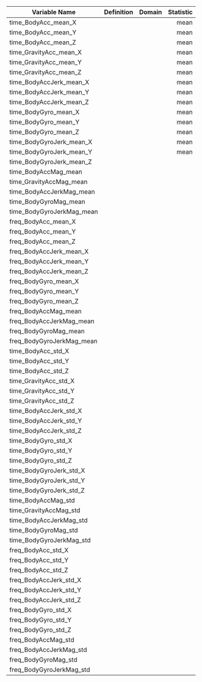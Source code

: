 | Variable Name            | Definition | Domain | Statistic |
| ----------------------   | :---------:| :----: | --------: |
| time_BodyAcc_mean_X      |            |        | mean      |
| time_BodyAcc_mean_Y      |            |        | mean      |
| time_BodyAcc_mean_Z      |            |        | mean      |   
| time_GravityAcc_mean_X   |            |        | mean      |  
| time_GravityAcc_mean_Y   |            |        | mean      |
| time_GravityAcc_mean_Z   |            |        | mean      |
| time_BodyAccJerk_mean_X  |            |        | mean      |
| time_BodyAccJerk_mean_Y  |            |        | mean      |
| time_BodyAccJerk_mean_Z  |            |        | mean      |
| time_BodyGyro_mean_X     |            |        | mean      |
| time_BodyGyro_mean_Y     |            |        | mean      |
| time_BodyGyro_mean_Z     |            |        | mean      |
| time_BodyGyroJerk_mean_X |            |        | mean      |
| time_BodyGyroJerk_mean_Y |            |        | mean      |           |
| time_BodyGyroJerk_mean_Z |            |        |           |
| time_BodyAccMag_mean     |            |        |           |
| time_GravityAccMag_mean  |            |        |           |
| time_BodyAccJerkMag_mean |            |        |           |
| time_BodyGyroMag_mean    |            |        |           |
| time_BodyGyroJerkMag_mean|            |        |           |
| freq_BodyAcc_mean_X      |            |        |           |
| freq_BodyAcc_mean_Y      |            |        |           |
| freq_BodyAcc_mean_Z      |            |        |           |
| freq_BodyAccJerk_mean_X  |            |        |           |
| freq_BodyAccJerk_mean_Y  |            |        |           |
| freq_BodyAccJerk_mean_Z  |            |        |           |
| freq_BodyGyro_mean_X     |            |        |           |
| freq_BodyGyro_mean_Y     |            |        |           |
| freq_BodyGyro_mean_Z     |            |        |           |
| freq_BodyAccMag_mean     |            |        |           |
| freq_BodyAccJerkMag_mean |            |        |           |
| freq_BodyGyroMag_mean    |            |        |           |
| freq_BodyGyroJerkMag_mean|            |        |           |
| time_BodyAcc_std_X       |            |        |           | 
| time_BodyAcc_std_Y       |            |        |           |
| time_BodyAcc_std_Z       |            |        |           |
| time_GravityAcc_std_X    |            |        |           |
| time_GravityAcc_std_Y    |            |        |           |
| time_GravityAcc_std_Z    |            |        |           |
| time_BodyAccJerk_std_X   |            |        |           |
| time_BodyAccJerk_std_Y   |            |        |           |
| time_BodyAccJerk_std_Z   |            |        |           |
| time_BodyGyro_std_X      |            |        |           |
| time_BodyGyro_std_Y      |            |        |           |
| time_BodyGyro_std_Z      |            |        |           |
| time_BodyGyroJerk_std_X  |            |        |           |
| time_BodyGyroJerk_std_Y  |            |        |           |
| time_BodyGyroJerk_std_Z  |            |        |           |
| time_BodyAccMag_std      |            |        |           |
| time_GravityAccMag_std   |            |        |           |
| time_BodyAccJerkMag_std  |            |        |           | 
| time_BodyGyroMag_std     |            |        |           |
| time_BodyGyroJerkMag_std |            |        |           |  
| freq_BodyAcc_std_X       |            |        |           |
| freq_BodyAcc_std_Y       |            |        |           |
| freq_BodyAcc_std_Z       |            |        |           |
| freq_BodyAccJerk_std_X   |            |        |           |
| freq_BodyAccJerk_std_Y   |            |        |           |
| freq_BodyAccJerk_std_Z   |            |        |           |
| freq_BodyGyro_std_X      |            |        |           |
| freq_BodyGyro_std_Y      |            |        |           |
| freq_BodyGyro_std_Z      |            |        |           |
| freq_BodyAccMag_std      |            |        |           | 
| freq_BodyAccJerkMag_std  |            |        |           |
| freq_BodyGyroMag_std     |            |        |           |
| freq_BodyGyroJerkMag_std |            |        |           |
